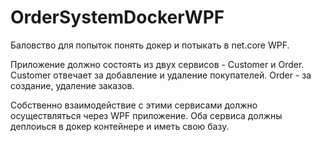 # OrderSystemDockerWPF
Баловство для попыток понять докер и потыкать в net.core WPF.

Приложение должно состоять из двух сервисов - Customer и Order. 
Customer отвечает за добавление и удаление покупателей. 
Order - за создание, удаление заказов. 

Собственно взаимодействие с этими сервисами должно осуществляться через WPF приложение.
Оба сервиса должны деплоиься в докер контейнере и иметь свою базу.
